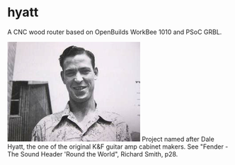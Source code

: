# hyatt
A CNC wood router based on OpenBuilds WorkBee 1010 and PSoC GRBL. 


![Dale Hyatt](images/DaleHyatt.jpg)
Project named after Dale Hyatt, the one of the original K&F guitar amp cabinet makers. See "Fender - The Sound Header 'Round the World", Richard Smith, p28. 
